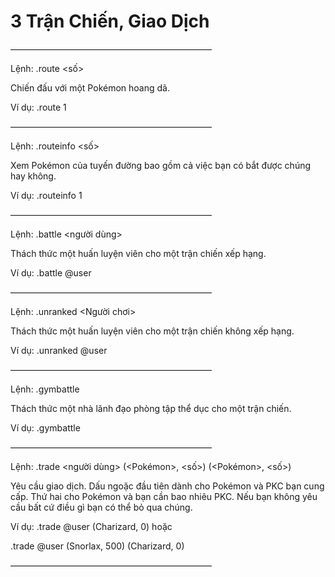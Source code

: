 # 3 Trận Chiến, Giao Dịch
———————————————————————

Lệnh: .route <số>

Chiến đấu với một Pokémon hoang dã.

Ví dụ: .route 1

———————————————————————

Lệnh: .routeinfo <số>

Xem Pokémon của tuyến đường bao gồm cả việc bạn có bắt được chúng hay không.

Ví dụ: .routeinfo 1

———————————————————————

Lệnh: .battle <người dùng>

Thách thức một huấn luyện viên cho một trận chiến xếp hạng.

Ví dụ: .battle @user

———————————————————————

Lệnh: .unranked <Người chơi>

Thách thức một huấn luyện viên cho một trận chiến không xếp hạng.

Ví dụ: .unranked @user

———————————————————————

Lệnh: .gymbattle

Thách thức một nhà lãnh đạo phòng tập thể dục cho một trận chiến.

Ví dụ: .gymbattle

———————————————————————

Lệnh: .trade <người dùng> (<Pokémon>, <số>) (<Pokémon>, <số>)

Yêu cầu giao dịch. Dấu ngoặc đầu tiên dành cho Pokémon và PKC bạn cung cấp. Thứ hai cho Pokémon và bạn cần bao nhiêu PKC. Nếu bạn không yêu cầu bất cứ điều gì bạn có thể bỏ qua chúng.

Ví dụ: .trade @user (Charizard, 0) hoặc

.trade @user (Snorlax, 500) (Charizard, 0)


——————————————————————— 
